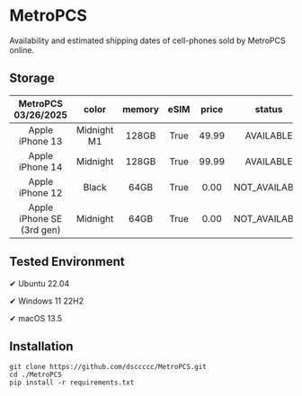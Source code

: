 # MetroPCS
Availability and estimated shipping dates of cell-phones sold by MetroPCS online.
## Storage
|MetroPCS 03/26/2025|color|memory|eSIM|price|status|shipping from|shipping to|
|:--:|:--:|:--:|:--:|:--:|:--:|:--:|:--:|
|Apple iPhone 13|Midnight M1|128GB|True|49.99|AVAILABLE|03/26/2025|03/31/2025|
|Apple iPhone 14|Midnight|128GB|True|99.99|AVAILABLE|03/26/2025|03/31/2025|
|Apple iPhone 12|Black|64GB|True|0.00|NOT_AVAILABLE|04/02/2025|04/08/2025|
|Apple iPhone SE (3rd gen)|Midnight|64GB|True|0.00|NOT_AVAILABLE|04/02/2025|04/08/2025|

## Tested Environment
✔ Ubuntu 22.04

✔ Windows 11 22H2

✔ macOS 13.5
## Installation
```
git clone https://github.com/dsccccc/MetroPCS.git
cd ./MetroPCS
pip install -r requirements.txt
```
